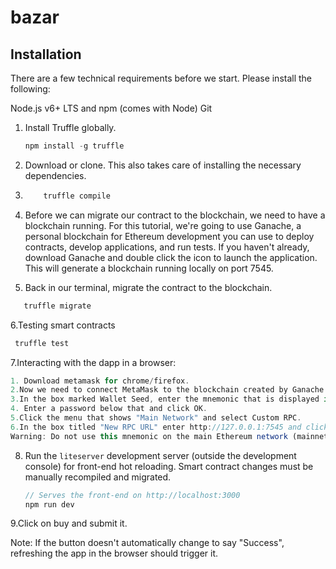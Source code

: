 # bazar
## Installation


There are a few technical requirements before we start. Please install the following:

Node.js v6+ LTS and npm (comes with Node)
Git

1. Install Truffle globally.
    ```javascript
    npm install -g truffle
    ```

2. Download or clone. This also takes care of installing the necessary dependencies.
      
3. ```javascript
       truffle compile
   ```

4. Before we can migrate our contract to the blockchain, we need to have a blockchain running. For this tutorial, we're going to use Ganache, a personal blockchain for Ethereum development you can use to deploy contracts, develop applications, and run tests. If you haven't already, download Ganache and double click the icon to launch the application. This will generate a blockchain running locally on port 7545.

5. Back in our terminal, migrate the contract to the blockchain.
  ```javascript
     truffle migrate
  ```
6.Testing smart contracts 
  ```javascript
   truffle test
  ```
7.Interacting with the dapp in a browser:
```javascript
1. Download metamask for chrome/firefox.
2.Now we need to connect MetaMask to the blockchain created by Ganache.
3.In the box marked Wallet Seed, enter the mnemonic that is displayed in Ganache.
4. Enter a password below that and click OK.
5.Click the menu that shows "Main Network" and select Custom RPC.
6.In the box titled "New RPC URL" enter http://127.0.0.1:7545 and click Save.
Warning: Do not use this mnemonic on the main Ethereum network (mainnet). If you send ETH to any account generated from this mnemonic, you will lose it all!
 ```
 
8. Run the `liteserver` development server (outside the development console) for front-end hot reloading. Smart contract changes must be manually recompiled and migrated.
    ```javascript
    // Serves the front-end on http://localhost:3000
    npm run dev
    ```
9.Click on buy and submit it.

Note: If the button doesn't automatically change to say "Success", refreshing the app in the browser should trigger it.
